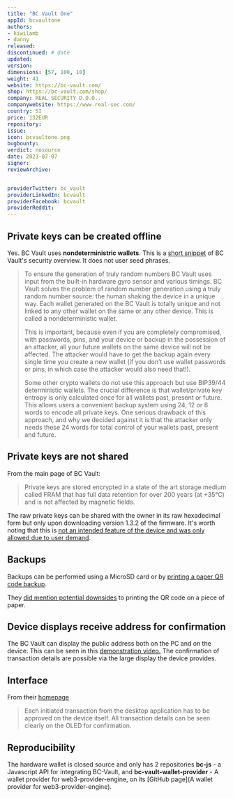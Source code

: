 ```yaml
---
title: "BC Vault One"
appId: bcvaultone
authors:
- kiwilamb
- danny
released: 
discontinued: # date
updated:
version:
dimensions: [57, 100, 10]
weight: 41
website: https://bc-vault.com/
shop: https://bc-vault.com/shop/
company: REAL SECURITY D.O.O..
companywebsite: https://www.real-sec.com/
country: SI
price: 132EUR
repository: 
issue:
icon: bcvaultone.png
bugbounty:
verdict: nosource
date: 2021-07-07
signer:
reviewArchive:


providerTwitter: bc_vault
providerLinkedIn: bcvault
providerFacebook: bcvault
providerReddit: 
---
```



## Private keys can be created offline 

Yes. BC Vault uses **nondeterministric wallets**. This is a [short snippet](https://bc-vault.com/2020/04/a-deep-dive-into-the-bc-vault-security-model/) of BC Vault's security overview. It does not user seed phrases.

> To ensure the generation of truly random numbers BC Vault uses input from the built-in hardware gyro sensor and various timings. BC Vault solves the problem of random number generation using a truly random number source: the human shaking the device in a unique way. Each wallet generated on the BC Vault is totally unique and not linked to any other wallet on the same or any other device. This is called a nondeterministic wallet.
>
> This is important, because even if you are completely compromised, with passwords, pins, and your device or backup in the possession of an attacker, all your future wallets on the same device will not be affected. The attacker would have to get the backup again every single time you create a new wallet (if you don’t use wallet passwords or pins, in which case the attacker would also need that!).
>
> Some other crypto wallets do not use this approach but use BIP39/44 deterministic wallets. The crucial difference is that wallet/private key entropy is only calculated once for all wallets past, present or future. This allows users a convenient backup system using 24, 12 or 8 words to encode all private keys. One serious drawback of this approach, and why we decided against it is that the attacker only needs these 24 words for total control of your wallets past, present and future.

## Private keys are not shared 

From the main page of BC Vault:

> Private keys are stored encrypted in a state of the art storage medium called FRAM that has full data retention for over 200 years (at +35°C) and is not affected by magnetic fields.

The raw private keys can be shared with the owner in its raw hexadecimal form but only upon downloading version 1.3.2 of the firmware. It's worth noting that this is [not an intended feature of the device and was only allowed due to user demand](https://support.bc-vault.com/support/solutions/articles/43000543089-can-i-reveal-raw-private-keys-of-a-wallet-on-bc-vault-). 

## Backups

Backups can be performed using a MicroSD card or by [printing a paper QR code backup](https://bcvault.freshdesk.com/support/solutions/articles/43000079901-how-do-i-backup-my-data-). 

They [did mention potential downsides](https://bcvault.freshdesk.com/support/solutions/articles/43000079935-how-can-someone-hack-my-bc-vault-how-safe-are-my-crypto-wallets-) to printing the QR code on a piece of paper.

## Device displays receive address for confirmation

The BC Vault can display the public address both on the PC and on the device. This can be seen in this [demonstration video.](https://youtu.be/eML_4ePDn5o?t=106) The confirmation of transaction details are possible via the large display the device provides. 

## Interface

From their [homepage](https://bc-vault.com/)

> Each initiated transaction from the desktop application has to be approved on the device itself. All transaction details can be seen clearly on the OLED for confirmation.

## Reproducibility

The hardware wallet is closed source and only has 2 repositories **bc-js** - a Javascript API for integrating BC-Vault, and **bc-vault-wallet-provider** - A wallet provider for web3-provider-engine, on its [GitHub page](A wallet provider for web3-provider-engine).
